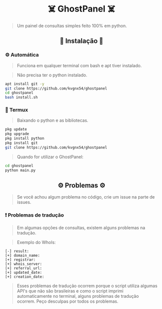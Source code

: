 <h1 align="center">☠️ GhostPanel ☠️</h1>

> Um painel de consultas simples feito 100% em python.

<h2 align="center">🔰 Instalação 🔰</h2>
<h3>⚙️ Automática</h3>

> Funciona em qualquer terminal com bash e apt tiver instalado.

> Não precisa ter o python instalado.

```bash
apt install git -y
git clone https://github.com/kvgnx54/ghostpanel
cd ghostpanel
bash install.sh
```

<h3>📱 Termux</h3>

> Baixando o python e as bibliotecas.
```bash
pkg update
pkg upgrade
pkg install python
pkg install git
git clone https://github.com/kvgnx54/ghostpanel
```
> Quando for utilizar o GhostPanel:
```bash
cd ghostpanel
python main.py
```

<h2 align="center">⚙️ Problemas ⚙️</h2>

> Se você achou algum problema no código, crie um issue na parte de issues.

<h3>❗ Problemas de tradução</h3>

> Em algumas opções de consultas, existem alguns problemas na tradução.

> Exemplo do WhoIs:

```
[-] result:
[+] domain_name: 
[+] registrar: 
[+] whois_server: 
[+] referral_url: 
[+] updated_date: 
[+] creation_date: 
```
> Esses problemas de tradução ocorrem porque o script utiliza algumas API's que não são brasileiras e como o script imprimi automaticamente no terminal, alguns problemas de tradução ocorrem. Peço desculpas por todos os problemas.
